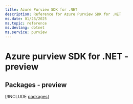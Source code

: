 ```yaml
---
title: Azure Purview SDK for .NET
description: Reference for Azure Purview SDK for .NET
ms.date: 01/23/2025
ms.topic: reference
ms.devlang: dotnet
ms.service: purview
---
```

# Azure purview SDK for .NET - preview
## Packages - preview
[!INCLUDE [packages](purview-index.md)]
